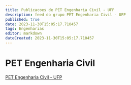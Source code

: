 ```yaml
---
title: Publicacoes de PET Engenharia Civil - UFP 
description: feed do grupo PET Engenharia Civil - UFP
published: true
date: 2023-11-30T15:05:17.710457
tags: Engenharias
editor: markdown
dateCreated: 2023-11-30T15:05:17.710457
---
```


# PET Engenharia Civil
[PET Engenharia Civil - UFP](/grupo/61PETEngenhariaCivilUFP)